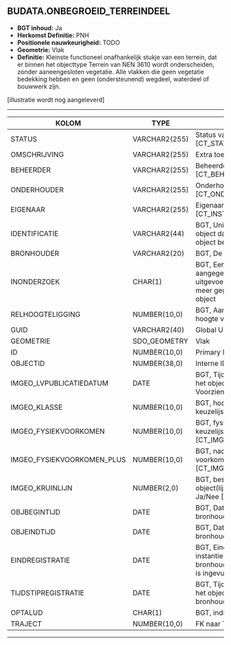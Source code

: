 ## BUDATA.ONBEGROEID_TERREINDEEL


* __BGT inhoud:__ Ja
* __Herkomst Definitie:__ PNH
* __Positionele nauwkeurigheid:__ TODO
* __Geometrie:__ Vlak
* __Definitie:__ Kleinste functioneel onafhankelijk stukje van een terrein, dat er binnen het objecttype Terrein van NEN 3610 wordt onderscheiden, zonder aaneengesloten vegetatie.
                 Alle vlakken die geen vegetatie bedekking hebben en geen (ondersteunend) wegdeel, waterdeel of bouwwerk zijn.
                 
[illustratie wordt nog aangeleverd]


***

|KOLOM                               |TYPE              |DEFINITIE|
|------                              |----              |-----    |
|STATUS                              |VARCHAR2(255)     |Status van de gegevens, keuzelijst [CT_STATUS]|
|OMSCHRIJVING                        |VARCHAR2(255)     |Extra toelichting|
|BEHEERDER                           |VARCHAR2(255)     |Beheerder van het object, keuzelijst [CT_BEHEERDER]|
|ONDERHOUDER                         |VARCHAR2(255)     |Onderhouder van het object, keuzelijst [CT_ONDERHOUDER]|
|EIGENAAR                            |VARCHAR2(255)     |Eigenaar van het object, keuzelijst [CT_INSTANTIE]|
|IDENTIFICATIE                       |VARCHAR2(44)      |BGT, Uniek identificatienummer voor het object dat onveranderlijk is zolang het object bestaat|
|BRONHOUDER                          |VARCHAR2(20)      |BGT, De bronhoudercode van het object|
|INONDERZOEK                         |CHAR(1)           |BGT, Een aanduiding waarmee wordt aangegeven dat een onderzoek wordt uitgevoerd naar de juistheid van een of meer gegevens van het betreffende object|
|RELHOOGTELIGGING                    |NUMBER(10,0)      |BGT, Aanduiding voor de relatieve hoogte van het object|
|GUID                                |VARCHAR2(40)      |Global Unique Identifier|
|GEOMETRIE                           |SDO_GEOMETRY      |Vlak|
|ID                                  |NUMBER(10,0)      |Primary Key|
|OBJECTID                            |NUMBER(38,0)      |Interne ID ArcGIS|
|IMGEO_LVPUBLICATIEDATUM             |DATE              |BGT, Tijdstip waarop deze instantie van het object is opgenomen in de Landelijke Voorziening|
|IMGEO_KLASSE                        |NUMBER(10,0)      |BGT, hoofdclassificatie van het object, keuzelijst [CT_IMGEO_KLASSE]|
|IMGEO_FYSIEKVOORKOMEN               |NUMBER(10,0)      |BGT, fysieke voorkomen van het object, keuzelijst [CT_IMGEO_FYSIEKVOORKOMEN_OTD]|
|IMGEO_FYSIEKVOORKOMEN_PLUS          |NUMBER(10,0)      |BGT, nadere typering van het fysieke voorkomen van het object, keuzelijst [CT_IMGEO_FYSIEKVOORKOMEN_PLUS]|
|IMGEO_KRUINLIJN                     |NUMBER(2,0)       |BGT, bestaat er een verwijzing naarhet object(lijn) dat de kruinlijn beschrijft: Ja/Nee [CT_JA_NEE] |
|OBJBEGINTIJD                        |DATE              |BGT, Datum waarop het object bij de bronhouder is ontstaan|
|OBJEINDTIJD                         |DATE              |BGT, Datum waarop het object bij de bronhouder niet meer geldig is|
|EINDREGISTRATIE                     |DATE              |BGT, Eind van de periode waarop deze instantie van het object geldig is bij de bronhouder. Wanneer deze waarde niet is ingevuld is de instantie nog geldig|
|TIJDSTIPREGISTRATIE                 |DATE              |BGT, Tijdstip waarop deze instantie van het object is opgenomen door de bronhouder|
|OPTALUD                             |CHAR(1)           |BGT, indicatie dat Berm op talud ligt|
|TRAJECT                             |NUMBER(10,0)      |FK naar Traject|

***
